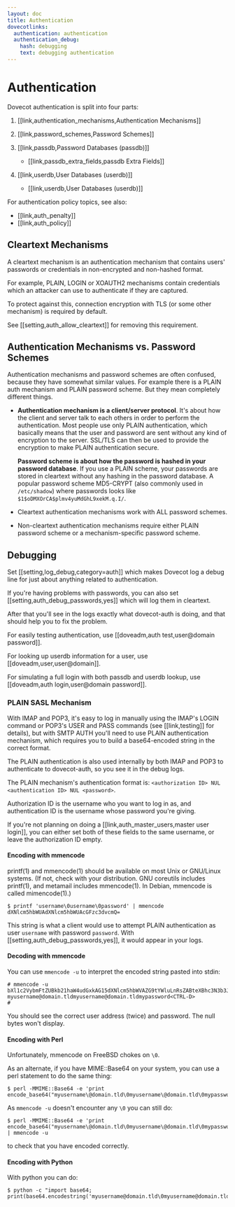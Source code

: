 ```yaml
---
layout: doc
title: Authentication
dovecotlinks:
  authentication: authentication
  authentication_debug:
    hash: debugging
    text: debugging authentication
---
```


# Authentication

Dovecot authentication is split into four parts:

1. [[link,authentication_mechanisms,Authentication Mechanisms]]

2. [[link,password_schemes,Password Schemes]]

3. [[link,passdb,Password Databases (passdb)]]

   * [[link,passdb_extra_fields,passdb Extra Fields]]

4. [[link,userdb,User Databases (userdb)]]

   * [[link,userdb,User Databases (userdb)]]

For authentication policy topics, see also:

* [[link,auth_penalty]]
* [[link,auth_policy]]

## Cleartext Mechanisms

A cleartext mechanism is an authentication mechanism that contains users'
passwords or credentials in non-encrypted and non-hashed format.

For example, PLAIN, LOGIN or XOAUTH2 mechanisms contain credentials which an
attacker can use to authenticate if they are captured.

To protect against this, connection encryption with TLS (or some other
mechanism) is required by default.

See [[setting,auth_allow_cleartext]] for removing this requirement.

## Authentication Mechanisms vs. Password Schemes

Authentication mechanisms and password schemes are often confused,
because they have somewhat similar values. For example there is a PLAIN
auth mechanism and PLAIN password scheme. But they mean completely
different things.

- **Authentication mechanism is a client/server protocol**. It's about
  how the client and server talk to each others in order to perform the
  authentication. Most people use only PLAIN authentication, which
  basically means that the user and password are sent without any kind
  of encryption to the server. SSL/TLS can then be used to provide the
  encryption to make PLAIN authentication secure.

  **Password scheme is about how the password is hashed in your
  password database**. If you use a PLAIN scheme, your passwords are
  stored in cleartext without any hashing in the password database. A
  popular password scheme MD5-CRYPT (also commonly used in
  `/etc/shadow`) where passwords looks like
  `$1$oDMXOrCA$plmv4yuMdGhL9xekM.q.I/`.

- Cleartext authentication mechanisms work with ALL password schemes.

- Non-cleartext authentication mechanisms require either PLAIN password
  scheme or a mechanism-specific password scheme.

## Debugging

Set [[setting,log_debug,category=auth]] which makes Dovecot log a debug
line for just about anything related to authentication.

If you're having problems with passwords, you can also set
[[setting,auth_debug_passwords,yes]] which will log them in cleartext.

After that you'll see in the logs exactly what
dovecot-auth is doing, and that should help you to fix the problem.

For easily testing authentication, use
[[doveadm,auth test,user@domain password]].

For looking up userdb information for a user, use [[doveadm,user,user@domain]].

For simulating a full login with both passdb and userdb lookup, use
[[doveadm,auth login,user@domain password]].

### PLAIN SASL Mechanism

With IMAP and POP3, it's easy to log in manually using the IMAP's LOGIN
command or POP3's USER and PASS commands (see [[link,testing]] for details),
but with SMTP AUTH you'll need to use PLAIN authentication mechanism, which
requires you to build a base64-encoded string in the correct format.

The PLAIN authentication is also used internally by both IMAP and POP3 to
authenticate to dovecot-auth, so you see it in the debug logs.

The PLAIN mechanism's authentication format is:
`<authorization ID> NUL <authentication ID> NUL <password>`.

Authorization ID is the username who you want to log in as, and
authentication ID is the username whose password you're giving.

If you're not planning on doing a [[link,auth_master_users,master user login]],
you can either set both of these fields to the same username, or leave the
authorization ID empty.

#### Encoding with mmencode

printf(1) and mmencode(1) should be available on most Unix or GNU/Linux
systems. (If not, check with your distribution. GNU coreutils includes
printf(1), and metamail includes mmencode(1). In Debian, mmencode is called
mimencode(1).)

```console
$ printf 'username\0username\0password' | mmencode
dXNlcm5hbWUAdXNlcm5hbWUAcGFzc3dvcmQ=
```

This string is what a client would use to attempt PLAIN authentication as
user `username` with password `password`. With
[[setting,auth_debug_passwords,yes]], it would appear in your logs.

#### Decoding with mmencode

You can use `mmencode -u` to interpret the encoded string pasted into stdin:

```console
# mmencode -u
bXl1c2VybmFtZUBkb21haW4udGxkAG15dXNlcm5hbWVAZG9tYWluLnRsZABteXBhc3N3b3Jk<CR>
myusername@domain.tldmyusername@domain.tldmypassword<CTRL-D>
#
```

You should see the correct user address (twice) and password. The null
bytes won't display.

#### Encoding with Perl

Unfortunately, mmencode on FreeBSD chokes on `\0`.

As an alternate, if you have MIME::Base64 on your system, you can use a
perl statement to do the same thing:

```console
$ perl -MMIME::Base64 -e 'print encode_base64("myusername\@domain.tld\0myusername\@domain.tld\0mypassword");'
```

As `mmencode -u` doesn't encounter any `\0` you can still do:

```console
$ perl -MMIME::Base64 -e 'print encode_base64("myusername\@domain.tld\0myusername\@domain.tld\0mypassword");' | mmencode -u
```

to check that you have encoded correctly.

#### Encoding with Python

With python you can do:

```console
$ python -c "import base64; print(base64.encodestring('myusername@domain.tld\0myusername@domain.tld\0mypassword'));"
```
